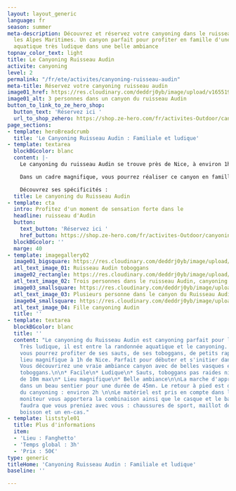 ```yaml
---
layout: layout_generic
language: fr
season: summer
meta-description: Découvrez et réservez votre canyoning dans le ruisseau Audin dans
  les Alpes Maritimes. Un canyon parfait pour profiter en famille d'une randonnée
  aquatique très ludique dans une belle ambiance
topnav_color_text: light
title: Le Canyoning Ruisseau Audin
activite: canyoning
level: 2
permalink: "/fr/ete/activites/canyoning-ruisseau-audin"
meta-title: Réservez votre canyoning ruisseau audin
image01_href: https://res.cloudinary.com/deddrj0yb/image/upload/v1655199369/website/By%20Ze%20Hero%20Activity/IMG_4080.jpg
image01_alt: 3 personnes dans un canyon du ruisseau Audin
button_to_link_to_ze_hero_shop:
  button_text: 'Réservez ici '
  url_to_shop_zehero: https://shop.ze-hero.com/fr/activites-Outdoor/canyoning/17200-special-enfants-ruisseau-audin-activite-ze-hero
page_sections:
- template: heroBreadcrumb
  title: 'Le Canyoning Ruisseau Audin : Familiale et ludique'
- template: textarea
  blockBGcolor: blanc
  content: |-
    Le canyoning du ruisseau Audin se trouve près de Nice, à environ 1h de route. Il est à la frontière Franco-italienne avec un départ coté italien dans le village de Fanghetto. Vous vous trouverez dans la vallée de la Roya. Un paradis pour les descentes de canyoning. Vous évoluerez dans une végétation méditerranéenne et dans une eau limpide pour une descente entre le canyoning et la randonné aquatique.

    Dans un cadre magnifique, vous pourrez réaliser ce canyon en famille, sous un joli soleil et dans une eau claire et limpide pour un moment d'évasion.

    Découvrez ses spécificités :
  title: Le canyoning du Ruisseau Audin
- template: cta
  intro: Profitez d'un moment de sensation forte dans le
  headline: ruisseau d'Audin
  button:
    text_button: 'Réservez ici '
    href_button: https://shop.ze-hero.com/fr/activites-Outdoor/canyoning/17200-special-enfants-ruisseau-audin-activite-ze-hero
  blockBGcolor: ''
  marge: 40
- template: imagegallery02
  image01_bigsquare: https://res.cloudinary.com/deddrj0yb/image/upload/v1655386943/website/By%20Ze%20Hero%20Activity/IMG_4072.jpg
  atl_text_image_01: Ruisseau Audin toboggans
  image02_rectangle: https://res.cloudinary.com/deddrj0yb/image/upload/v1655199369/website/By%20Ze%20Hero%20Activity/IMG_4080.jpg
  atl_text_image_02: Trois personnes dans le ruisseau Audin, canyoning
  image03_smallsquare: https://res.cloudinary.com/deddrj0yb/image/upload/v1643629416/website/Canyoning%2006/IMG_4081_lbj3u9.jpg
  atl_text_image_03: Plusieurs personne dans le canyon du Ruisseau Audin
  image04_smallsquare: https://res.cloudinary.com/deddrj0yb/image/upload/v1655199368/website/By%20Ze%20Hero%20Activity/IMG_4901.jpg
  atl_text_image_04: Fille canyoning Audin
  title: ''
- template: textarea
  blockBGcolor: blanc
  title: ''
  content: "Le canyoning du Ruisseau Audin est canyoning parfait pour les familles.
    Très ludique, il est entre la randonnée aquatique et le canyoning. Facile et complet,
    vous pourrez profiter de ses sauts, de ses toboggans, de petits rappels, d'un
    lieu magnifique à 1h de Nice. Parfait pour débuter et s'initier dans le canyoning.
    Vous découvrirez une vraie ambiance canyon avec de belles vasques et de beaux
    toboggans.\n\n* Facile\n* Ludique\n* Sauts, toboggans pas raides ni hauts\n* Rappels
    de 10m max\n* Lieu magnifique\n* Belle ambiance\n\nLa marche d'approche est simple
    dans un beau sentier pour une durée de 45mn. Le retour à pied est de 10mn.   \nDurée
    du canyoning : environ 2h \n\nLe matériel est pris en compte dans le prix. Le
    moniteur vous apportera la combinaison ainsi que le casque et le baudrier.  \nIl
    faudra que vous preniez avec vous : chaussures de sport, maillot de bain, serviette,
    boisson et un en-cas."
- template: liststyle01
  title: Plus d'informations
  item:
  - 'Lieu : Fanghetto'
  - 'Temps global : 3h'
  - 'Prix : 50€'
type: generic
titleHome: 'Canyoning Ruisseau Audin : Familiale et ludique'
baseline: ''

---
```

